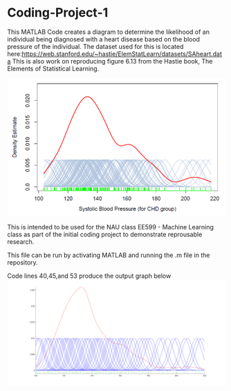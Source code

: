 # Coding-Project-1

This MATLAB Code creates a diagram to determine the likelihood of an individual being diagnosed with a heart disease based on the blood pressure of the individual. The dataset used for this is located here:https://web.stanford.edu/~hastie/ElemStatLearn/datasets/SAheart.data 
This is also work on reproducing figure 6.13 from the Hastie book, The Elements of Statistical Learning.

![Output](https://github.com/Dahlmannnnn/Coding-Project-1/blob/master/Hastie.png)

This is intended to be used for the NAU class EE599 - Machine Learning class as part of the initial coding project to demonstrate reprousable research.


This file can be run by activating MATLAB and running the .m file in the repository.

Code lines 40,45,and 53 produce the output graph below
![Output](https://github.com/Dahlmannnnn/Coding-Project-1/blob/master/Output.png)
